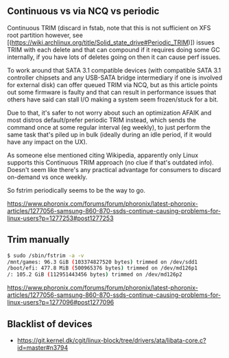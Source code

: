 ## Continuous vs via NCQ vs periodic

Continuous TRIM (discard in fstab, note that this is not sufficient on XFS root partition however, see [(https://wiki.archlinux.org/title/Solid_state_drive#Periodic_TRIM)]) issues TRIM with each delete and that can compound if it requires doing some GC internally, if you have lots of deletes going on then it can cause perf issues.

To work around that SATA 3.1 compatible devices (with compatible SATA 3.1 controller chipsets and any USB-SATA bridge intermediary if one is involved for external disk) can offer queued TRIM via NCQ, but as this article points out some firmware is faulty and that can result in performance issues that others have said can stall I/O making a system seem frozen/stuck for a bit.

Due to that, it's safer to not worry about such an optimization AFAIK and most distros default/prefer periodic TRIM instead, which sends the command once at some regular interval (eg weekly), to just perform the same task that's piled up in bulk (ideally during an idle period, if it would have any impact on the UX).

As someone else mentioned citing Wikipedia, apparently only Linux supports this Continuous TRIM approach (no clue if that's outdated info). Doesn't seem like there's any practical advantage for consumers to discard on-demand vs once weekly.

So fstrim periodically seems to be the way to go.

https://www.phoronix.com/forums/forum/phoronix/latest-phoronix-articles/1277056-samsung-860-870-ssds-continue-causing-problems-for-linux-users?p=1277253#post1277253

## Trim manually

```bash
$ sudo /sbin/fstrim -a -v
/mnt/games: 96.3 GiB (103374827520 bytes) trimmed on /dev/sdd1
/boot/efi: 477.8 MiB (500965376 bytes) trimmed on /dev/md126p1
/: 105.2 GiB (112951443456 bytes) trimmed on /dev/md126p2
```

https://www.phoronix.com/forums/forum/phoronix/latest-phoronix-articles/1277056-samsung-860-870-ssds-continue-causing-problems-for-linux-users?p=1277096#post1277096

## Blacklist of devices

- https://git.kernel.dk/cgit/linux-block/tree/drivers/ata/libata-core.c?id=master#n3794
